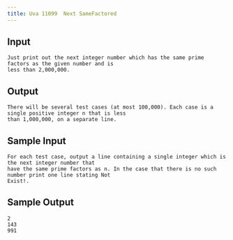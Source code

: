 ```yaml
---
title: Uva 11099  Next SameFactored
---
```



## Input

```
Just print out the next integer number which has the same prime factors as the given number and is
less than 2,000,000.
```

## Output

```
There will be several test cases (at most 100,000). Each case is a single positive integer n that is less
than 1,000,000, on a separate line.

```

## Sample Input

```
For each test case, output a line containing a single integer which is the next integer number that
have the same prime factors as n. In the case that there is no such number print one line stating Not
Exist!.

```

## Sample Output

```
2
143
991

```
